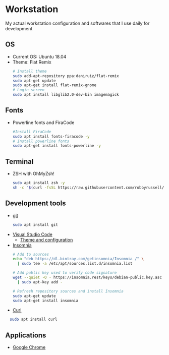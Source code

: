 # Workstation

My actual workstation configuration and softwares that I use daily for development

## OS

- Current OS: Ubuntu 18.04
- Theme: Flat Remix
  ```bash
  # Install theme
  sudo add-apt-repository ppa:daniruiz/flat-remix
  sudo apt-get update
  sudo apt-get install flat-remix-gnome
  # Login screen
  sudo apt install libglib2.0-dev-bin imagemagick
  ```

## Fonts
- Powerline fonts and FiraCode
  ```bash
  #Install FiraCode
  sudo apt install fonts-firacode -y
  # Install powerline fonts
  sudo apt-get install fonts-powerline -y
  ```

## Terminal
- ZSH with OhMyZsh!
  ```bash
  sudo apt install zsh -y
  sh -c "$(curl -fsSL https://raw.githubusercontent.com/robbyrussell/oh-my-zsh/master/tools/install.sh)"
  ```


## Development tools

- [git]()
  ```bash
  sudo apt install git
  ```
- [Visual Studio Code](https://code.visualstudio.com/download)
  - [Theme and configuration](https://github.com/cjcbusatto/vscode-settings)
- [Insomnia]()
  ```bash
  # Add to sources
  echo "deb https://dl.bintray.com/getinsomnia/Insomnia /" \
    | sudo tee -a /etc/apt/sources.list.d/insomnia.list

  # Add public key used to verify code signature
  wget --quiet -O - https://insomnia.rest/keys/debian-public.key.asc \
    | sudo apt-key add -

  # Refresh repository sources and install Insomnia
  sudo apt-get update
  sudo apt-get install insomnia
  ```
- [Curl]()
```bash
  sudo apt install curl
```

## Applications
- [Google Chrome]()
